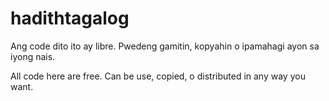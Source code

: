 # hadithtagalog

Ang code dito ito ay libre. Pwedeng gamitin, kopyahin o ipamahagi ayon sa iyong nais.

All code here are free. Can be use, copied, o distributed in any way you want.
